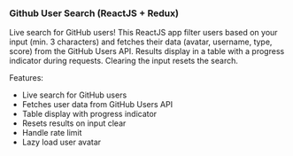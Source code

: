 ### Github User Search (ReactJS + Redux)

Live search for GitHub users! This ReactJS app filter users based on your input (min. 3 characters) and fetches their data (avatar, username, type, score) from the GitHub Users API. Results display in a table with a progress indicator during requests. Clearing the input resets the search.

Features:

- Live search for GitHub users
- Fetches user data from GitHub Users API
- Table display with progress indicator
- Resets results on input clear
- Handle rate limit
- Lazy load user avatar